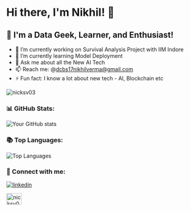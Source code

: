 # Hi there, I'm Nikhil! 👋

## 🌱 I'm a Data Geek, Learner, and Enthusiast!

- 🔭 I’m currently working on Survival Analysis Project with IIM Indore
- 🌱 I’m currently learning Model Deployment
- 💬 Ask me about all the New AI Tech
- 📫 Reach me: @dcbs17nikhilverma@gmail.com
- ⚡ Fun fact: I know a lot about new tech - AI, Blockchain etc

<p align="left"> <img src="https://komarev.com/ghpvc/?username=nicksv03&label=Profile%20views&color=0e75b6&style=flat" alt="nicksv03" /> </p>


### 📊 GitHub Stats:

![Your GitHub stats](https://github-readme-stats.vercel.app/api?username=nicksv03&show_icons=true&theme=radical)

### 📚 Top Languages:

![Top Languages](https://github-readme-stats.vercel.app/api/top-langs/?username=nicksv03&layout=compact&theme=radical)

### 🤝 Connect with me:

[![linkedin](https://img.shields.io/badge/linkedin-0A66C2?style=for-the-badge&logo=linkedin&logoColor=white)](https://www.linkedin.com/in/nicksv03)

<a href="https://kaggle.com/nicksv03" target="blank"><img align="center" src="https://raw.githubusercontent.com/rahuldkjain/github-profile-readme-generator/master/src/images/icons/Social/kaggle.svg" alt="nicksv03" height="30" width="40" /></a>
